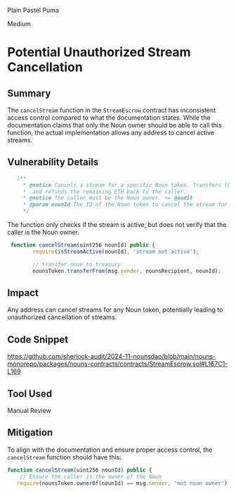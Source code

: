 Plain Pastel Puma

Medium

# Potential Unauthorized Stream Cancellation

## Summary
The ``cancelStream`` function in the ``StreamEscrow`` contract has inconsistent access control compared to what the documentation states. While the documentation claims that only the Noun owner should be able to call this function, the actual implementation allows any address to cancel active streams.

## Vulnerability Details
```javascript
   /**
     * @notice Cancels a stream for a specific Noun token. Transfers the Noun to `nounRecipient`
     *  and refunds the remaining ETH back to the caller.
     * @notice The caller must be the Noun owner. <= @audit
     * @param nounId The ID of the Noun token to cancel the stream for.
     */
```
The function only checks if the stream is active, but does not verify that the caller is the Noun owner.
```javascript
 function cancelStream(uint256 nounId) public {
        require(isStreamActive(nounId), 'stream not active');

        // transfer noun to treasury
        nounsToken.transferFrom(msg.sender, nounsRecipient, nounId);
```
## Impact
Any address can cancel streams for any Noun token, potentially leading to unauthorized cancellation of streams.
## Code Snippet
https://github.com/sherlock-audit/2024-11-nounsdao/blob/main/nouns-monorepo/packages/nouns-contracts/contracts/StreamEscrow.sol#L167C1-L169
## Tool Used
Manual Review
## Mitigation
To align with the documentation and ensure proper access control, the ``cancelStream`` function should have this:
```javascript
function cancelStream(uint256 nounId) public {
    // Ensure the caller is the owner of the Noun
   require(nounsToken.ownerOf(nounId) == msg.sender, 'not noun owner');
```